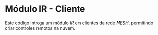 # Módulo IR - Cliente

Este código intrega um módulo *IR* em clientes da rede *MESH*, permitindo criar controles remotos na nuvem.



